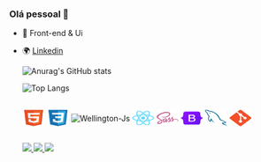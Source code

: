 ### Olá pessoal 👋

- 💼 Front-end & Ui
- 🌍 [Linkedin](https://www.linkedin.com/in/wellingtondevsk/)


  ![Anurag's GitHub stats](https://github-readme-stats.vercel.app/api?username=Wellingtonn2k&hide=contribs,prs)

  ![Top Langs](https://github-readme-stats.vercel.app/api/top-langs/?username=Wellingtonn2k&hide_progress=true)

  
  <div style="display: inline_block"><br>
    <img align="center" alt="Wellington-HTML" height="30" width="40" src="https://raw.githubusercontent.com/devicons/devicon/master/icons/html5/html5-original.svg">
    <img align="center" alt="Wellington-CSS" height="30" width="40" src="https://raw.githubusercontent.com/devicons/devicon/master/icons/css3/css3-original.svg">
    <img align="center" alt="Wellington-Js" height="30" width="40" src="https://raw.githubusercontent.com/devicons/devicon/master/icons/javascript/javascript-    plain.svg">
    <img align="center" alt="Wellington-React" height="30" width="40" src="https://raw.githubusercontent.com/devicons/devicon/master/icons/react/react-original.svg">
    <img align="center" alt="Wellington-Sass" height="30" width="40" src="https://raw.githubusercontent.com/devicons/devicon/master/icons/sass/sass-original.svg">
    <img align="center" alt="Wellington-Bootstrap" height="30" width="40" src="https://raw.githubusercontent.com/devicons/devicon/master/icons/bootstrap/bootstrap-original.svg">
     <img align="center" alt="Wellington-MySql" height="30" width="40" src="https://raw.githubusercontent.com/devicons/devicon/master/icons/mysql/mysql-original.svg">
    <img align="center" alt="Wellington-Git" height="30" width="40" src="https://raw.githubusercontent.com/devicons/devicon/master/icons/git/git-original.svg">
  </div>
  
  ##
  
  <div>
    <a href="https://www.instagram.com/wellingtonooficiall/" target="_blank">
      <img src="https://img.shields.io/badge/-Instagram-%23E4405F?style=for-the-badge&logo=instagram&logoColor=white" target="_blank">
    </a>
    <a href = "mailto:wellingtondev00@gmail.com">
      <img src="https://img.shields.io/badge/-Gmail-%23333?style=for-the-badge&logo=gmail&logoColor=white" target="_blank">
    </a>
    <a href="https://www.linkedin.com/in/wellingtondevsk/" target="_blank">
      <img src="https://img.shields.io/badge/-LinkedIn-%230077B5?style=for-the-badge&logo=linkedin&logoColor=white" target="_blank">
    </a>
  </div>

